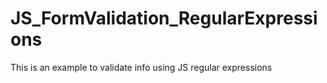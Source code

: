 # JS_FormValidation_RegularExpressions
This is an example to validate info using JS regular expressions

